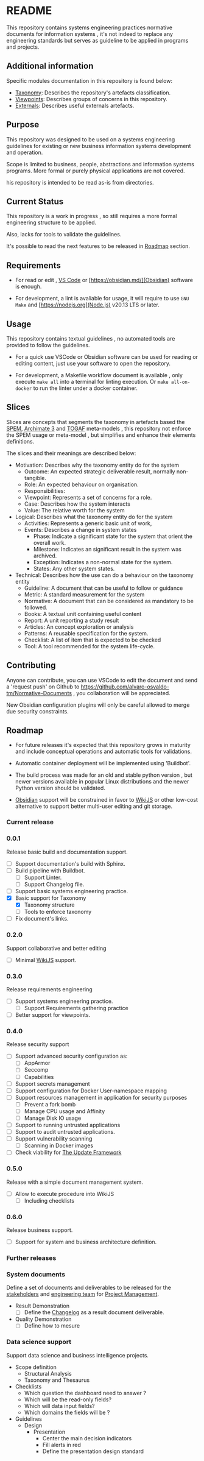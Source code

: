 # README

This repository contains systems engineering practices normative documents for information systems , it's not indeed to replace any engineering standards but serves as guideline to be applied in programs and projects.

## Additional information

Specific modules documentation in this repository is found below:

-   [Taxonomy](Taxonomy/README.md): Describes the repository's artefacts classification.
-   [Viewpoints](Viewpoints/README.md): Describes groups of concerns in this repository.
-   [Externals](Externals/Externals.md): Describes useful externals artefacts.

## Purpose

This repository was designed to be used on a systems engineering guidelines for existing or new business information systems development and operation.

Scope is limited to business, people, abstractions and information systems programs. More formal or purely physical applications are not covered.

his repository is intended to be read as-is from directories.

## Current Status

This repository is a work in progress , so still requires a more formal engineering structure to be applied.

Also, lacks for tools to validate the guidelines.

It's possible to read the next features to be released in [Roadmap](#roadmap) section.

## Requirements

-   For read or edit , [VS Code](https://code.visualstudio.com/) or [https://obsidian.md/](Obsidian) software is enough.

-   For development, a lint is avaliable for usage, it will require to use `GNU Make` and [https://nodejs.org](Node.js) v20.13 LTS or later.

## Usage

This repository contains textual guidelines , no automated tools are provided to follow the guidelines.

-   For a quick use VSCode or Obsidian software can be used for reading or editing content, just use your software to open the repository.

-   For development, a Makefile workflow document is available , only execute `make all` into a terminal for linting execution. Or `make all-on-docker` to run the linter under a docker container.

## Slices

Slices are concepts that segments the taxonomy in artefacts based the [SPEM](https://www.omg.org/spec/SPEM/2.0/About-SPEM), [Archimate 3](https://pubs.opengroup.org/architecture/archimate3-doc/index.html) and [TOGAF](https://www.opengroup.org/togaf/10thedition) meta-models , this repository not enforce the SPEM usage or meta-model , but simplifies and enhance their elements definitions.

The slices and their meanings are described below:

-   Motivation: Describes why the taxonomy entity do for the system
    -   Outcome: An expected strategic deliverable result, normally non-tangible.
    -   Role: An expected behaviour on organisation.
    -   Responsibilities:
    -   Viewpoint: Represents a set of concerns for a role.
    -   Case: Describes how the system interacts
    -   Value: The relative worth for the system
-   Logical: Describes what the taxonomy entity do for the system
    -   Activities: Represents a generic basic unit of work,
    -   Events: Describes a change in system states
        -   Phase: Indicate a significant state for the system that orient the overall work.
        -   Milestone: Indicates an significant result in the system was archived.
        -   Exception: Indicates a non-normal state for the system.
        -   States: Any other system states.
-   Technical: Describes how the use can do a behaviour on the taxonomy entity
    -   Guideline: A document that can be useful to follow or guidance
    -   Metric: A standard measurement for the system
    -   Normative: A document that can be considered as mandatory to be followed.
    -   Books: A textual unit containing useful content
    -   Report: A unit reporting a study result
    -   Articles: An concept exploration or analysis
    -   Patterns: A reusable specification for the system.
    -   Checklist: A list of item that is expected to be checked
    -   Tool: A tool recommended for the system life-cycle.

## Contributing

Anyone can contribute, you can use VSCode to edit the document and send a 'request push' on Github to <https://github.com/alvaro-osvaldo-tm/Normative-Documents> , you collaboration will be appreciated.

New Obsidian configuration plugins will only be careful allowed to merge due security constraints.

## Roadmap

-   For future releases it's expected that this repository grows in maturity and include conceptual operations and automatic tools for validations.

-   Automatic container deployment will be implemented using 'Buildbot'.

-   The build process was made for an old and stable python version , but newer versions available in popular Linux distributions and the newer Python version should be validated.

-   [Obsidian](Tools/Management/Knowledge%20Management/Information%20Capture/Obsidian.md) support will be constrained in favor to [WikiJS](Tools/Management/Knowledge%20Management/Information%20Capture/WikiJS.md) or other low-cost alternative to support better multi-user editing and git storage.

### Current release

### 0.0.1

Release basic build and documentation support.

-   [ ] Support documentation's build with Sphinx.
-   [ ] Build pipeline with Buildbot.
    -   [ ] Support Linter.
    -   [ ] Support Changelog file.
-   [ ] Support basic systems engineering practice.
-   [x] Basic support for Taxonomy
    -   [x] Taxonomy structure
    -   [ ] Tools to enforce taxonomy
-   [ ] Fix document's links.

### 0.2.0

Support collaborative and better editing

-   [ ] Minimal [WikiJS](Tools/Management/Knowledge%20Management/Information%20Capture/WikiJS.md) support.

### 0.3.0

Release requirements engineering

-   [ ] Support systems engineering practice.
    -   [ ] Support Requirements gathering practice
-   [ ] Better support for viewpoints.

### 0.4.0

Release security support

-   [ ] Support advanced security configuration as:
    -   [ ] AppArmor
    -   [ ] Seccomp
    -   [ ] Capabilities
-   [ ] Support secrets management
-   [ ] Support configuration for Docker User-namespace mapping
-   [ ] Support resources management in application for security purposes
    -   [ ] Prevent a fork bomb
    -   [ ] Manage CPU usage and Affinity
    -   [ ] Manage Disk IO usage
-   [ ] Support to running untrusted applications
-   [ ] Support to audit untrusted applications.
-   [ ] Support vulnerability scanning
    -   [ ] Scanning in Docker images
-   [ ] Check viability for [The Update Framework](https://theupdateframework.io/)

### 0.5.0

Release with a simple document management system.

-   [ ] Allow to execute procedure into WikiJS
    -   [ ] Including checklists

### 0.6.0

Release business support.

-   [ ] Support for system and business architecture definition.

### Further releases

### System documents

Define a set of documents and deliverables to be released for the [stakeholders](Roles/Project/Stakeholders/Project%20Stakeholder%20Role.md) and [engineering team](Roles/Engineering/Engineering%20Role.md) for [Project Management](Taxonomy/Management/Project%20Management/Project%20Management.md).

-   Result Demonstration
    -   [ ] Define the [Changelog](Taxonomy/Engineering/Software%20Engineering/Software%20Release/Changelog.md) as a result document deliverable.
-   Quality Demonstration
    -   [ ] Define how to mesure

### Data science support

Support data science and business intelligence projects.

-   Scope definition
    -   Structural Analysis
    -   Taxonomy and Thesaurus
-   Checklists
    -   Which question the dashboard need to answer ?
    -   Which will be the read-only fields?
    -   Which will data input fields?
    -   Which domains the fields will be ?
-   Guidelines
    -   Design
        -   Presentation
            -   Center the main decision indicators
            -   Fill alerts in red
            -   Define the presentation design standard
